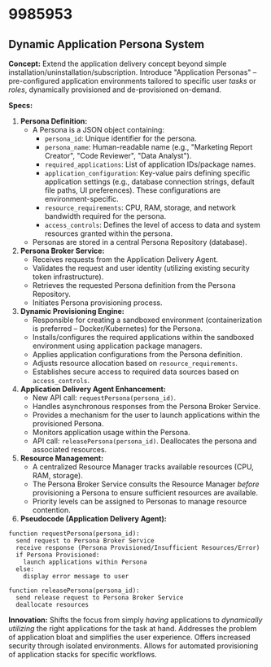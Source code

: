 # 9985953

## Dynamic Application Persona System

**Concept:** Extend the application delivery concept beyond simple installation/uninstallation/subscription. Introduce "Application Personas" – pre-configured application environments tailored to specific user *tasks* or *roles*, dynamically provisioned and de-provisioned on-demand.

**Specs:**

1.  **Persona Definition:**
    *   A Persona is a JSON object containing:
        *   `persona_id`: Unique identifier for the persona.
        *   `persona_name`: Human-readable name (e.g., "Marketing Report Creator", "Code Reviewer", "Data Analyst").
        *   `required_applications`: List of application IDs/package names.
        *   `application_configuration`:  Key-value pairs defining specific application settings (e.g., database connection strings, default file paths, UI preferences). These configurations are environment-specific.
        *   `resource_requirements`: CPU, RAM, storage, and network bandwidth required for the persona.
        *   `access_controls`: Defines the level of access to data and system resources granted within the persona.
    *   Personas are stored in a central Persona Repository (database).
2.  **Persona Broker Service:**
    *   Receives requests from the Application Delivery Agent.
    *   Validates the request and user identity (utilizing existing security token infrastructure).
    *   Retrieves the requested Persona definition from the Persona Repository.
    *   Initiates Persona provisioning process.
3.  **Dynamic Provisioning Engine:**
    *   Responsible for creating a sandboxed environment (containerization is preferred – Docker/Kubernetes) for the Persona.
    *   Installs/configures the required applications within the sandboxed environment using application package managers.
    *   Applies application configurations from the Persona definition.
    *   Adjusts resource allocation based on `resource_requirements`.
    *   Establishes secure access to required data sources based on `access_controls`.
4.  **Application Delivery Agent Enhancement:**
    *   New API call: `requestPersona(persona_id)`.
    *   Handles asynchronous responses from the Persona Broker Service.
    *   Provides a mechanism for the user to launch applications within the provisioned Persona.
    *   Monitors application usage within the Persona.
    *   API call: `releasePersona(persona_id)`.  Deallocates the persona and associated resources.
5.  **Resource Management:**
    *   A centralized Resource Manager tracks available resources (CPU, RAM, storage).
    *   The Persona Broker Service consults the Resource Manager *before* provisioning a Persona to ensure sufficient resources are available.
    *   Priority levels can be assigned to Personas to manage resource contention.
6.  **Pseudocode (Application Delivery Agent):**

```
function requestPersona(persona_id):
  send request to Persona Broker Service
  receive response (Persona Provisioned/Insufficient Resources/Error)
  if Persona Provisioned:
    launch applications within Persona
  else:
    display error message to user

function releasePersona(persona_id):
  send release request to Persona Broker Service
  deallocate resources
```

**Innovation:**  Shifts the focus from simply *having* applications to *dynamically utilizing* the right applications for the task at hand.  Addresses the problem of application bloat and simplifies the user experience. Offers increased security through isolated environments. Allows for automated provisioning of application stacks for specific workflows.